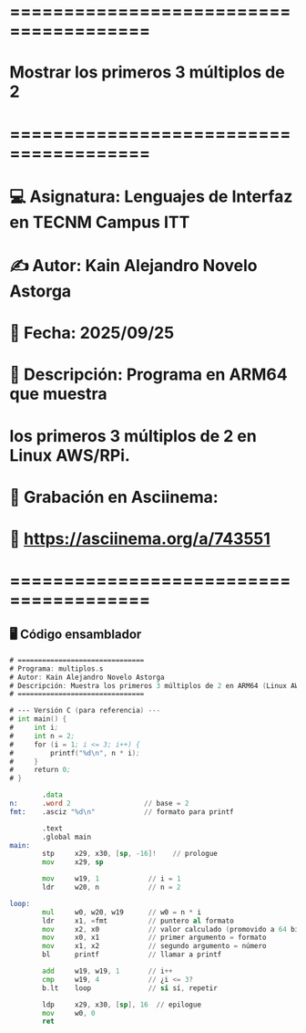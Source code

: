 # =======================================
# Mostrar los primeros 3 múltiplos de 2
# =======================================
#  💻 Asignatura: Lenguajes de Interfaz en TECNM Campus ITT
#  ✍️ Autor: Kain Alejandro Novelo Astorga
#  📅 Fecha: 2025/09/25
#  📜 Descripción: Programa en ARM64 que muestra
#     los primeros 3 múltiplos de 2 en Linux AWS/RPi.
#
#  🎥 Grabación en Asciinema:
#     🔗 https://asciinema.org/a/743551
#
# =======================================

## 🖥️ Código ensamblador

```asm
# ===============================
# Programa: multiplos.s
# Autor: Kain Alejandro Novelo Astorga
# Descripción: Muestra los primeros 3 múltiplos de 2 en ARM64 (Linux AWS/RPi)
# ===============================

# --- Versión C (para referencia) ---
# int main() {
#     int i;
#     int n = 2;
#     for (i = 1; i <= 3; i++) {
#         printf("%d\n", n * i);
#     }
#     return 0;
# }

        .data
n:      .word 2                  // base = 2
fmt:    .asciz "%d\n"            // formato para printf

        .text
        .global main
main:
        stp     x29, x30, [sp, -16]!    // prologue
        mov     x29, sp

        mov     w19, 1            // i = 1
        ldr     w20, n            // n = 2

loop:
        mul     w0, w20, w19      // w0 = n * i
        ldr     x1, =fmt          // puntero al formato
        mov     x2, x0            // valor calculado (promovido a 64 bits)
        mov     x0, x1            // primer argumento = formato
        mov     x1, x2            // segundo argumento = número
        bl      printf            // llamar a printf

        add     w19, w19, 1       // i++
        cmp     w19, 4            // ¿i <= 3?
        b.lt    loop              // si sí, repetir

        ldp     x29, x30, [sp], 16  // epilogue
        mov     w0, 0
        ret
